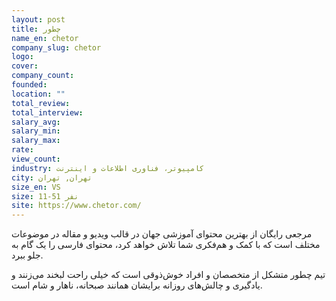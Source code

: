 ```yaml
---
layout: post
title: چطور
name_en: chetor
company_slug: chetor
logo: 
cover: 
company_count:
founded:
location: ""
total_review: 
total_interview: 
salary_avg: 
salary_min: 
salary_max: 
rate: 
view_count: 
industry: کامپیوتر، فناوری اطلاعات و اینترنت
city: تهران, تهران
size_en: VS
size: 11-51 نفر
site: https://www.chetor.com/
---
```


مرجعی رایگان از بهترین محتوای آموزشی جهان در قالب ویدیو و مقاله در موضوعات مختلف است که با کمک و هم‌فکری شما تلاش خواهد کرد، محتوای فارسی را یک گام به جلو ببرد.

تیم چطور متشکل از متخصصان و افراد خوش‌ذوقی است که خیلی راحت لبخند می‌زنند و یادگیری و چالش‌های روزانه برایشان همانند صبحانه، ناهار و شام است.
